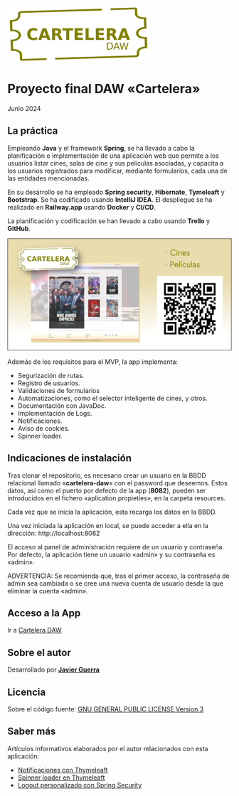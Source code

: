 ![Logo Cartelera](src/main/resources/static/img/logo.svg)  

# Proyecto final DAW «Cartelera»

Junio 2024

## La práctica

Empleando **Java** y el framework **Spring**, se ha llevado a cabo la planificación e implementación de una aplicación web que permite a los usuarios listar cines, salas de cine y sus películas asociadas, y capacita a los usuarios registrados para modificar, mediante formularios, cada una de las entidades mencionadas.

En su desarrollo se ha empleado **Spring security**, **Hibernate**, **Tymeleaft** y **Bootstrap**. Se ha codificado usando **IntelliJ IDEA**. El despliegue se ha realizado en **Railway.app** usando **Docker** y **CI/CD**.

La planificación y codificación se han llevado a cabo usando **Trello** y **GitHub**.

![Banner](src/main/resources/static/img/banner.png)

Además de los requisitos para el MVP, la app implementa:

- Segurización de rutas.
- Registro de usuarios.
- Validaciones de formularios
- Automatizaciones, como el selector inteligente de cines, y otros.
- Documentación con JavaDoc.
- Implementación de Logs.
- Notificaciones.
- Aviso de cookies.
- Spinner loader.

## Indicaciones de instalación

Tras clonar el repositorio, es necesario crear un usuario en la BBDD relacional llamado «**cartelera-daw**» con el password que deseemos. Estos datos, así como el puerto por defecto de la app (**8082**), pueden ser introducidos en el fichero «aplication.propieties», en la carpeta resources.

Cada vez que se inicia la aplicación, esta recarga los datos en la BBDD.

Una vez iniciada la aplicación en local, se puede acceder a ella en la dirección: http://localhost:8082

El acceso al panel de administración requiere de un usuario y contraseña. Por defecto, la aplicación tiene un usuario «admin» y su contraseña es «admin».

ADVERTENCIA: Se recomienda que, tras el primer acceso, la contraseña de admin sea cambiada o se cree una nueva cuenta de usuario desde la que eliminar la cuenta «admin».

## Acceso a la App

Ir a [Cartelera DAW](https://cartelera-daw.up.railway.app/)

## Sobre el autor

Desarrollado por [**Javier Guerra**](https://javguerra.github.io/)

## Licencia

Sobre el código fuente: [GNU GENERAL PUBLIC LICENSE Version 3](LICENSE)

## Saber más

Artículos informativos elaborados por el autor relacionados con esta aplicación:

- [Notificaciones con Thymeleaft](https://javguerra.github.io/blog/notificaciones-thymeleaft/)  
- [Spinner loader en Thymeleaft](https://javguerra.github.io/blog/loader-thymeleaft/)  
- [Logout personalizado con Spring Security](https://javguerra.github.io/blog/logout-spring-security/)  
